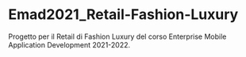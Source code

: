 # Emad2021_Retail-Fashion-Luxury
Progetto per il Retail di Fashion Luxury del corso Enterprise Mobile Application Development 2021-2022.
